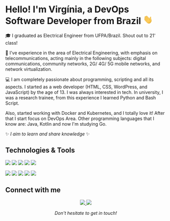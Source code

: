 # Hello! I'm Virgínia, a DevOps Software Developer from Brazil <img src="wave.gif" width="30px">

:mortar_board: I graduated as Electrical Engineer from UFPA/Brazil. Shout out to
21' class!

:satellite: I've experience in the area of Electrical Engineering, with emphasis
on telecommunications, acting mainly in the following subjects: digital
communications, community networks, 2G/ 4G/ 5G mobile networks, and network
virtualization.

:computer: I am completely passionate about programming, scripting and all its
aspects. I started as a web developer (HTML, CSS, WordPress, and JavaScript) by
the age of 13. I was always interested in tech. In university, I was a research
trainee, from this experience I learned Python and Bash Script.

Also, started working with Docker and Kubernetes, and I totally love it! After
that I start focus on DevOps Area. Other programming languages that I know are:
Java, Kotlin and now I'm studying Go.

✨ _I aim to learn and share knowledge_ ✨

## Technologies & Tools

![](https://img.shields.io/badge/OS-Linux-informational?style=flat&logo=linux&logoColor=white&color=2bbc8a)
![](https://img.shields.io/badge/Shell-Bash-informational?style=flat&logo=gnu-bash&logoColor=white&color=2bbc8a)
![](https://img.shields.io/badge/Tools-Docker-informational?style=flat&logo=docker&logoColor=white&color=2bbc8a)
![](https://img.shields.io/badge/Tools-Kubernetes-informational?style=flat&logo=kubernetes&logoColor=white&color=2bbc8a)
![](https://img.shields.io/badge/Tools-Jenkins-informational?style=flat&logo=Jenkins&logoColor=white&color=2bbc8a)

![](https://img.shields.io/badge/Code-JavaScript-informational?style=flat&logo=javascript&logoColor=white&color=2bbc8a)
![](https://img.shields.io/badge/Code-Python-informational?style=flat&logo=python&logoColor=white&color=2bbc8a)
![](https://img.shields.io/badge/Code-Java-informational?style=flat&logo=java&logoColor=white&color=2bbc8a)
![](https://img.shields.io/badge/Code-Kotlin-informational?style=flat&logo=kotlin&logoColor=white&color=2bbc8a)
![](https://img.shields.io/badge/Code-Go-informational?style=flat&logo=go&logoColor=white&color=2bbc8a)

## Connect with me

<p align="center">

  <a href= "https://www.linkedin.com/in/virg%C3%ADnia-tavares/">
    <img src="https://img.icons8.com/material-outlined/30/689d6a/linkedin.png"/>
  </a>
    <a href="http://buscatextual.cnpq.br/buscatextual/visualizacv.do?metodo=apresentar&id=K2188291Z7">
    <img src="https://img.icons8.com/material-outlined/30/689d6a/search.png"/>
  </a>
  
<p align=center>
<em>Don't hesitate to get in touch!</em>
</p>
